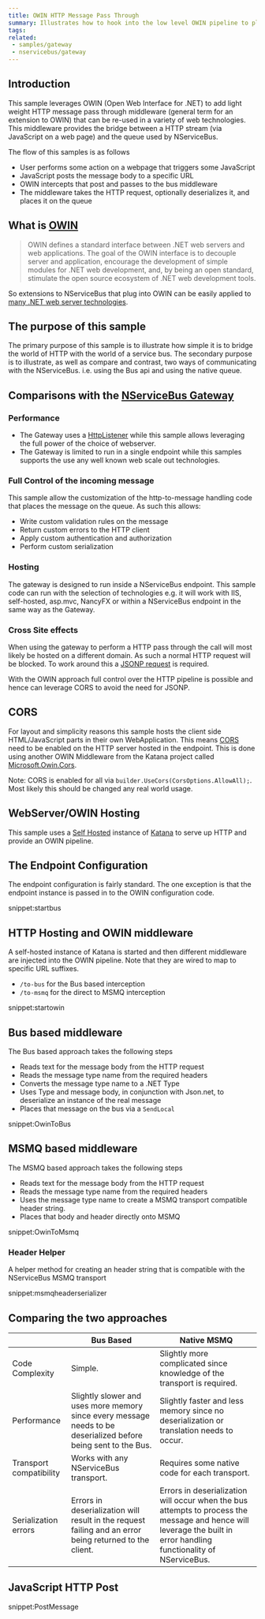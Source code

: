```yaml
---
title: OWIN HTTP Message Pass Through
summary: Illustrates how to hook into the low level OWIN pipeline to place message onto the bus or directly onto the queue
tags:
related:
 - samples/gateway
 - nservicebus/gateway
---
```



## Introduction

This sample leverages OWIN (Open Web Interface for .NET) to add light weight HTTP message pass through middleware (general term for an extension to OWIN) that can be re-used in a variety of web technologies. This middleware provides the bridge between a HTTP stream (via JavaScript on a web page) and the queue used by NServiceBus.

The flow of this samples is as follows

 * User performs some action on a webpage that triggers some JavaScript
 * JavaScript posts the message body to a specific URL
 * OWIN intercepts that post and passes to the bus middleware
 * The middleware takes the HTTP request, optionally deserializes it, and places it on the queue 


## What is [OWIN](http://owin.org/)

> OWIN defines a standard interface between .NET web servers and web applications. The goal of the OWIN interface is to decouple server and application, encourage the development of simple modules for .NET web development, and, by being an open standard, stimulate the open source ecosystem of .NET web development tools.

So extensions to NServiceBus that plug into OWIN can be easily applied to [many .NET web server technologies](http://owin.org/#projects).


## The purpose of this sample

The primary purpose of this sample is to illustrate how simple it is to bridge the world of HTTP with the world of a service bus. The secondary purpose is to illustrate, as well as compare and contrast, two ways of communicating with the NServiceBus. i.e. using the Bus api and using the native queue.


## Comparisons with the [NServiceBus Gateway](/nservicebus/gateway)


### Performance

 * The Gateway uses a [HttpListener](https://msdn.microsoft.com/en-us/library/system.net.httplistener.aspx) while this sample allows leveraging the full power of the choice of webserver.
 * The Gateway is limited to run in a single endpoint while this samples supports the use any well known web scale out technologies.


### Full Control of the incoming message

This sample allow the customization of the http-to-message handling code that places the message on the queue. As such this allows:

 * Write custom validation rules on the message
 * Return custom errors to the HTTP client
 * Apply custom authentication and authorization
 * Perform custom serialization


### Hosting

The gateway is designed to run inside a NServiceBus endpoint. This sample code can run with the selection of technologies e.g. it will work with IIS, self-hosted, asp.mvc, NancyFX or within a NServiceBus endpoint in the same way as the Gateway.


### Cross Site effects

When using the gateway to perform a HTTP pass through the call will most likely be hosted on a different domain. As such a normal HTTP request will be blocked. To work around this a [JSONP request](https://en.wikipedia.org/wiki/JSONP) is required.

With the OWIN approach full control over the HTTP pipeline is possible and hence can leverage CORS to avoid the need for JSONP.


## CORS

For layout and simplicity reasons this sample hosts the client side HTML/JavaScript parts in their own WebApplication. This means [CORS](https://en.wikipedia.org/wiki/Cross-origin_resource_sharing) need to be enabled on the HTTP server hosted in the endpoint. This is done using another OWIN Middleware from the Katana project called [Microsoft.Owin.Cors](https://www.nuget.org/packages/Microsoft.Owin.Cors/).

Note: CORS is enabled for all via `builder.UseCors(CorsOptions.AllowAll);`. Most likely this should be changed any real world usage.


## WebServer/OWIN Hosting

This sample uses a [Self Hosted](http://katanaproject.codeplex.com/wikipage?title=Selfhosting) instance of [Katana](http://www.asp.net/aspnet/overview/owin-and-katana) to serve up HTTP and provide an OWIN pipeline.


## The Endpoint Configuration

The endpoint configuration is fairly standard. The one exception is that the endpoint instance is passed in to the OWIN configuration code.

snippet:startbus


## HTTP Hosting and OWIN middleware

A self-hosted instance of Katana is started and then different middleware are injected into the OWIN pipeline. Note that they are wired to map to specific URL suffixes.

 * `/to-bus` for the Bus based interception
 * `/to-msmq` for the direct to MSMQ interception

snippet:startowin


## Bus based middleware

The Bus based approach takes the following steps

 * Reads text for the message body from the HTTP request
 * Reads the message type name from the required headers
 * Converts the message type name to a .NET Type
 * Uses Type and message body, in conjunction with Json.net, to deserialize an instance of the real message
 * Places that message on the bus via a `SendLocal`

snippet:OwinToBus


## MSMQ based middleware

The MSMQ based approach takes the following steps

 * Reads text for the message body from the HTTP request
 * Reads the message type name from the required headers
 * Uses the message type name to create a MSMQ transport compatible header string.
 * Places that body and header directly onto MSMQ

snippet:OwinToMsmq


### Header Helper

A helper method for creating an header string that is compatible with the NServiceBus MSMQ transport

snippet:msmqheaderserializer


## Comparing the two approaches

|| Bus Based | Native MSMQ                                                                                                                                                         
|-|-|-|
| Code Complexity         | Simple.                                                                                                 | Slightly more complicated since knowledge of the transport is required.                                                                                           |
| Performance             | Slightly slower and uses more memory since every message needs to be deserialized before being sent to the Bus. | Slightly faster and less memory since no deserialization or translation needs to occur.                                                                          |
| Transport compatibility | Works with any NServiceBus transport.                                                                  | Requires some native code for each transport.                                                                                                                    |
| Serialization errors    | Errors in deserialization will result in the request failing and an error being returned to the client. | Errors in deserialization will occur when the bus attempts to process the message and hence will leverage the built in error handling functionality of NServiceBus. |


## JavaScript HTTP Post

snippet:PostMessage
